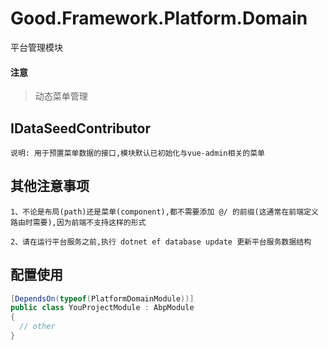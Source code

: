 # Good.Framework.Platform.Domain

平台管理模块

#### 注意

> 动态菜单管理

  ## IDataSeedContributor
    说明: 用于预置菜单数据的接口,模块默认已初始化与vue-admin相关的菜单

  ## 其他注意事项

    1、不论是布局(path)还是菜单(component),都不需要添加 @/ 的前缀(这通常在前端定义路由时需要),因为前端不支持这样的形式  

    2、请在运行平台服务之前,执行 dotnet ef database update 更新平台服务数据结构
  

## 配置使用


```csharp
[DependsOn(typeof(PlatformDomainModule))]
public class YouProjectModule : AbpModule
{
  // other
}
